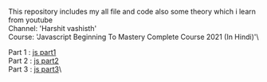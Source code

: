 This repository includes my all file and code also some theory which i learn from youtube\
Channel: 'Harshit vashisth'\
Course: 'Javascript Beginning To Mastery Complete Course 2021 (In Hindi)'\

Part 1 : [js part1](https://youtu.be/chx9Rs41W6g?si=FCVqQqRLP18k0W_a)\
Part 2 : [js part2](https://youtu.be/Llsq1y-HWs4?si=3hzlVltjjyywa1ax)\
Part 3 : [js part3](https://youtu.be/pAl_uGXKXq8?si=rw4Ppg2hk6RqRRFD)\
